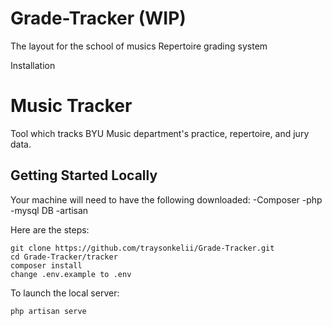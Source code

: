 # Grade-Tracker (WIP)
The layout for the school of musics Repertoire grading system

Installation


# Music Tracker

Tool which tracks BYU Music department's practice, repertoire, and jury data.

## Getting Started Locally

Your machine will need to have the following downloaded:
-Composer
-php
-mysql DB
-artisan

Here are the steps:
```
git clone https://github.com/traysonkelii/Grade-Tracker.git
cd Grade-Tracker/tracker
composer install
change .env.example to .env
```

To launch the local server:

```
php artisan serve
```
